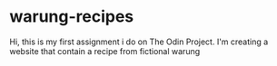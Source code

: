 # warung-recipes

Hi, this is my first assignment i do on The Odin Project. I'm creating a website that contain a recipe from fictional warung 
